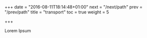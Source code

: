 +++
date = "2016-08-11T18:14:48+01:00"
next = "/next/path"
prev = "/prev/path"
title = "transport"
toc = true
weight = 5

+++

Lorem Ipsum
